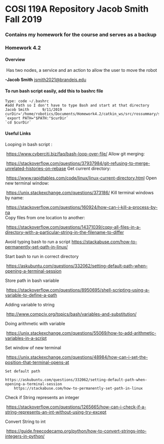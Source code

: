 
# COSI 119A Repository Jacob Smith Fall 2019

### Contains my homework for the course and serves as a backup

### Homework 4.2

#### 	**Overview**
​	Has two nodes, a service and an action to allow the user to move the robot

**-Jacob Smith** jsmith2021@brandeis.edu


#### To  run bash script easily, add this to bashrc file
	Type: code ~/.bashrc
	#add Path so I don't have to type Bash and start at that directory Jacob Smith 		9/11/2019
	curDir='/home/robotics/Documents/Homework4.2/catkin_ws/src/rossummary/scripts'`
	`export PATH="$PATH:"$curDir`
	`cd $curDir`
#### Useful Links
Looping in bash script :

​	https://www.cyberciti.biz/faq/bash-loop-over-file/ 
Allow git merging: 

​	https://stackoverflow.com/questions/37937984/git-refusing-to-merge-unrelated-histories-on-rebase 
Get current directory: 

​	https://www.rapidtables.com/code/linux/linux-current-directory.html
Open new terminal window:

​	https://unix.stackexchange.com/questions/373186/ 
Kill terminal windows by name:

​	 https://stackoverflow.com/questions/160924/how-can-i-kill-a-process-by-na	 
Copy files from one location to another:

​	https://stackoverflow.com/questions/14371039/copy-all-files-in-a-directory-with-a-particular-string-in-the-filename-to-differ

 Avoid typing bash to run a script
 	https://stackabuse.com/how-to-permanently-set-path-in-linux/

Start bash to run in correct directory

​	https://askubuntu.com/questions/332062/setting-default-path-when-opening-a-terminal-session

Store path in bash variable

​	https://stackoverflow.com/questions/8950695/shell-scripting-using-a-variable-to-define-a-path

Adding variable to string

​	http://www.compciv.org/topics/bash/variables-and-substitution/

Doing arithmetic with variable

​	https://unix.stackexchange.com/questions/55069/how-to-add-arithmetic-variables-in-a-script

Set window of new terminal

​	https://unix.stackexchange.com/questions/48984/how-can-i-set-the-position-that-terminal-opens-at

`Set default path`

	https://askubuntu.com/questions/332062/setting-default-path-when-opening-a-terminal-session
	 	https://stackabuse.com/how-to-permanently-set-path-in-linux
	 	
Check if String represents an integer

​	https://stackoverflow.com/questions/1265665/how-can-i-check-if-a-string-represents-an-int-without-using-try-except

Convert String to int

​	https://guide.freecodecamp.org/python/how-to-convert-strings-into-integers-in-python/